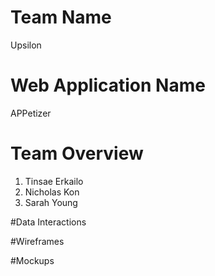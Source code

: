 # Team Name 
Upsilon
# Web Application Name 
APPetizer
# Team Overview
1. Tinsae Erkailo 
2. Nicholas Kon 
3. Sarah Young 

#Data Interactions

#Wireframes

#Mockups


